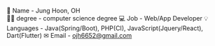 
👋 Name    - Jung Hoon, OH <br>
👨‍🎓 degree   - computer science degree
💻 Job      - Web/App Developer
💡 Languages - Java(Spring/Boot), PHP(CI), JavaScript(Jquery/React), Dart(Flutter)
✉ Email     - ojh6652@gmail.com


<!---
ojh6652/ojh6652 is a ✨ special ✨ repository because its `README.md` (this file) appears on your GitHub profile.
You can click the Preview link to take a look at your changes.
--->
